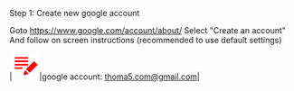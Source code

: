 
Step 1: Create new google account

Goto https://www.google.com/account/about/
Select "Create an account"
And follow on screen instructions (recommended to use default settings)

   |![Note 1](https://github.com/eliudio/open-resources/raw/main/img/icons/iconmonstr-pencil-text-filled-48.png)|google account: thoma5.com@gmail.com|

